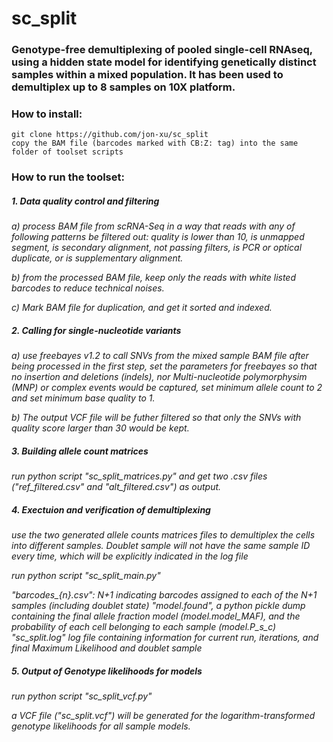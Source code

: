# sc_split
### Genotype-free demultiplexing of pooled single-cell RNAseq, using a hidden state model for identifying genetically distinct samples within a mixed population.  It has been used to demultiplex up to 8 samples on 10X platform.

### How to install:
    git clone https://github.com/jon-xu/sc_split
    copy the BAM file (barcodes marked with CB:Z: tag) into the same folder of toolset scripts

### How to run the toolset:

##### 1. Data quality control and filtering
   *a) process BAM file from scRNA-Seq in a way that reads with any of following patterns be filtered out: quality is lower than 10,  is unmapped segment, is secondary alignment, not passing filters, is PCR or optical duplicate, or is supplementary alignment.*
   
   *b) from the processed BAM file, keep only the reads with white listed barcodes to reduce technical noises.*
   
   *c) Mark BAM file for duplication, and get it sorted and indexed.*
   
##### 2. Calling for single-nucleotide variants
   *a) use freebayes v1.2 to call SNVs from the mixed sample BAM file after being processed in the first step, set the parameters for freebayes so that no insertion and deletions (indels), nor Multi-nucleotide polymorphysim (MNP) or complex events would be captured, set minimum allele count to 2 and set minimum base quality to 1.*
   
   *b) The output VCF file will be futher filtered so that only the SNVs with quality score larger than 30 would be kept.*

##### 3. Building allele count matrices
   *run python script "sc_split_matrices.py" and get two .csv files ("ref_filtered.csv" and "alt_filtered.csv") as output.*

##### 4. Exectuion and verification of demultiplexing
   *use the two generated allele counts matrices files to demultiplex the cells into different samples.  Doublet sample will not have the same sample ID every time, which will be explicitly indicated in the log file*
   
   *run python script "sc_split_main.py"*
   
   *"barcodes_{n}.csv": N+1 indicating barcodes assigned to each of the N+1 samples (including doublet state)*
   *"model.found", a python pickle dump containing the final allele fraction model (model.model_MAF), and the probability of each cell belonging to each sample (model.P_s_c)*
   *"sc_split.log" log file containing information for current run, iterations, and final Maximum Likelihood and doublet sample*

##### 5. Output of Genotype likelihoods for models
   *run python script "sc_split_vcf.py"*
   
   *a VCF file ("sc_split.vcf") will be generated for the logarithm-transformed genotype likelihoods for all sample models.*
